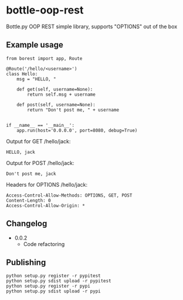# bottle-oop-rest
Bottle.py OOP REST simple library, supports "OPTIONS" out of the box

## Example usage
```
from borest import app, Route

@Route('/hello/<username>')
class Hello:
    msg = "HELLO, "

    def get(self, username=None):
        return self.msg + username

    def post(self, username=None):
        return "Don't post me, " + username


if __name__ == '__main__':
    app.run(host='0.0.0.0', port=8080, debug=True)
```

Output for GET /hello/jack:
```
HELLO, jack
```

Output for POST /hello/jack:
```
Don't post me, jack
```

Headers for OPTIONS /hello/jack:
```
Access-Control-Allow-Methods: OPTIONS, GET, POST
Content-Length: 0
Access-Control-Allow-Origin: *
```

## Changelog
- 0.0.2
    - Code refactoring
## Publishing
```
python setup.py register -r pypitest
python setup.py sdist upload -r pypitest
python setup.py register -r pypi
python setup.py sdist upload -r pypi